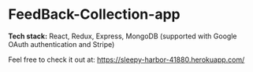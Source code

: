 # FeedBack-Collection-app
**Tech stack:** React, Redux, Express, MongoDB (supported with Google OAuth authentication and Stripe)

Feel free to check it out at: https://sleepy-harbor-41880.herokuapp.com/
